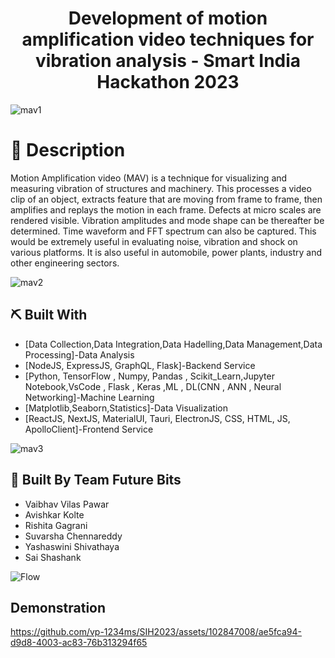 <p align="center">
  <a href="" rel="noopener"></a>
</p>
<h1 align="center">Development of motion amplification video techniques for vibration analysis - Smart India Hackathon 2023</h1>

![mav1](https://github.com/vp-1234ms/SIH2023/assets/102847008/421bf306-46cb-4869-a285-32557d155ca5)

# 📝 Description <a name = "description"></a>

Motion Amplification video (MAV) is a technique for visualizing and measuring vibration of structures and machinery. This processes a video clip of an object, extracts feature that are moving from frame to frame, then amplifies and replays the motion in each frame. Defects at micro scales are rendered visible. Vibration amplitudes and mode shape can be thereafter be determined. Time waveform and FFT spectrum can also be captured. This would be extremely useful in evaluating noise, vibration and shock on various platforms. It is also useful in automobile, power plants, industry and other engineering sectors.

![mav2](https://github.com/vp-1234ms/SIH2023/assets/102847008/8685995d-a156-4e86-b75a-2ab273630e05)

## ⛏️ Built With <a name = "tech_stack"></a>
- [Data Collection,Data Integration,Data Hadelling,Data Management,Data Processing]-Data Analysis
- [NodeJS, ExpressJS, GraphQL, Flask]-Backend Service
- [Python, TensorFlow , Numpy, Pandas , Scikit_Learn,Jupyter Notebook,VsCode , Flask , Keras ,ML , DL(CNN , ANN , Neural Networking]-Machine Learning
- [Matplotlib,Seaborn,Statistics]-Data Visualization
- [ReactJS, NextJS, MaterialUI, Tauri, ElectronJS, CSS, HTML, JS, ApolloClient]-Frontend Service

![mav3](https://github.com/vp-1234ms/SIH2023/assets/102847008/52330a3e-c2cd-48db-9bca-1090c2f97cc3)

## 🎉 Built By Team Future Bits <a name = "acknowledgments"></a>
- Vaibhav Vilas Pawar
- Avishkar Kolte
- Rishita Gagrani
- Suvarsha Chennareddy
- Yashaswini Shivathaya
- Sai Shashank

![Flow](https://github.com/vp-1234ms/SIH2023/assets/102847008/c3c043d1-0e81-46dd-8d87-d54e4ffde545)

## Demonstration
https://github.com/vp-1234ms/SIH2023/assets/102847008/ae5fca94-d9d8-4003-ac83-76b313294f65
